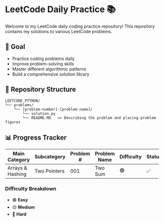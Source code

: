 # LeetCode Daily Practice 📚

Welcome to my LeetCode daily coding practice repository! 
This repository contains my solutions to various LeetCode problems.

## 🎯 Goal
- Practice coding problems daily
- Improve problem-solving skills
- Master different algorithmic patterns
- Build a comprehensive solution library

## 📁 Repository Structure
```
LEETCODE_PYTHON/
└── problems/
    └── [problem-number]-[problem-name]/
        └── solution.py
        └── README.MD   => Describing the problem and placing problem figures
```

## 📊 Progress Tracker

| Main Category | Subcategory | Problem # | Problem Name | Difficulty | Status | Solution |
|---------------|-------------|-----------|--------------|------------|--------|----------|
| Arrays & Hashing | Two Pointers | 001 | Two Sum | 🟢 | ✅ | [Link](LEETCODE_PYTHON/problems/0001-two-sum) |


### Difficulty Breakdown
- 🟢 **Easy**
- 🟡 **Medium**
- 🔴 **Hard**
